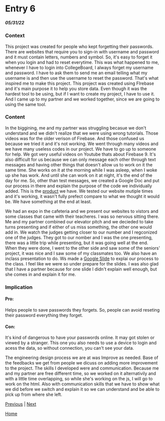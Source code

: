 # Entry 6
##### 05/31/22

### Context

This project was created for people who kept forgetting their passwords. There are websites that require you to sign-in with username and password and it must contain letters, numbers and symbol. So, it's easy to forget it when you login and had to reset everytime. This was what happened to me, whenever I have to login into CollegeBoard, I always forget my username and password. I have to ask them to send me an email telling what my username is and then use the username to reset the password. That's what inspired me to make this project. This project was created using FIrebase and it's main purpose it to help you store data. Even though it was the hardest tool to be using, but if I want to create my project, I have to use it. And I came up to my partner and we worked together, since we are going to using the same tool.

### Content

In the biggining, me and my partner was struggling becasue we don't understand and we didn't realize that we were using wrong tutorials. Those videos was for the older verison of Firebase. And those confused us because we tried it and it's not working. We went through many videos and we have many useless codes in our project. We have to go up to someone for help. We got very useful videos on Youtube thats about Firebase 9. It's also difficult for us because we can only message each other through text messages and having other things that doesn't allow us to work on it the same time. She works on it at the morning while I was asleep, when I woke up she has work. And until she can work on it at night, it's the end of the day for me. So, other than test messages, we created a Google Doc and put our process in there and explain the purpose of the code we individually added. This is the [product](https://bonniel1507.github.io/the-pass-saver/dist/index.html) we have. We tested our website mutiple times and it's working, it wasn't fully prefect compare to what we thought it would be. We have something at the end at least.

We had an expo in the cafeteria and we present our websites to vistors and some classes that came with their teacheres. I was so nervous sitting there. Me and my partner combined our elevator pitch and we decieded to take turns presenting and if either of us miss something, the other one would add in. We watch the judges getting closer to our number and I regconized one of the judges. They got to our nomber and I was the one presenting, there was a little trip while presenting, but it was going well at the end. When they were done, I went to the other side and saw some of the seniors' project, it was nice and I saw some of my classmates too. We also have an inclass presentation to do. Ws made a [Google Slide](https://docs.google.com/presentation/d/1kFnqtOINyyFJVw7nvAxm51T08Z0EVepC-RNjnmVNmig/edit?usp=sharing) to explai  our process to the class. I feel like we were so under prepare for the slides. I was also glad that I have a partner because for one slide I didn't explain well enough, but she comes in and explain it for me.

### Implication

#### Pro:
Helps people to save passwords they forgets. So, people can avoid reseting their password everything they forget.

#### Con:
It's kind of dangerous to have your passwords online. It may got stolen or viewed by a stranger. This one you also needs to use a device to login and acess the data, so without connection, you can't see your data.

The engineering design process we are at was Improve as needed. Base of the feedbacks we get from people we dicuss on adding more improvement to the project. The skills I developed were and communication. Because me and my partner are free different time, so we worked on it alternativily and with a little time overlapping, so while she's working on the js, I will go to work on the html. Also with communication skills that we have to show what we did before we switch and explain it so we can understand and be able to pick up from where she left.

[Previous](entry05.md) | [Next](entry07.md)

[Home](../README.md)
